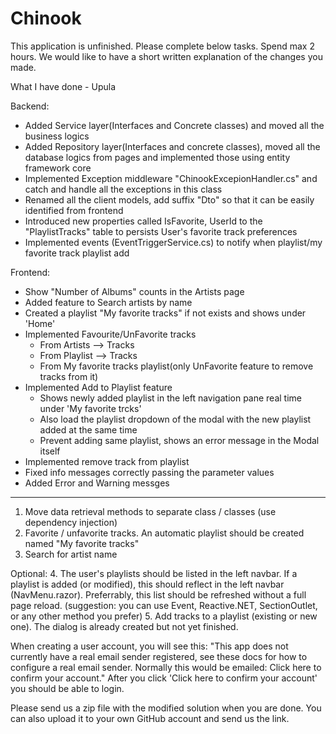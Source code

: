 # Chinook

This application is unfinished. Please complete below tasks. Spend max 2 hours.
We would like to have a short written explanation of the changes you made.

What I have done - Upula

Backend:

- Added Service layer(Interfaces and Concrete classes) and moved all the business logics
- Added Repository layer(Interfaces and concrete classes), moved all the database logics from pages and implemented those using entity framework core
- Implemented Exception middleware "ChinookExcepionHandler.cs" and catch and handle all the exceptions in this class
- Renamed all the client models, add suffix "<modelname>Dto" so that it can be easily identified from frontend
- Introduced new properties called IsFavorite, UserId to the "PlaylistTracks" table to persists User's favorite track preferences
- Implemented events (EventTriggerService.cs) to notify when playlist/my favorite track playlist add

Frontend:

- Show "Number of Albums" counts in the Artists page
- Added feature to Search artists by name
- Created a playlist "My favorite tracks" if not exists and shows under 'Home'
- Implemented Favourite/UnFavorite tracks 
	- From Artists --> Tracks
	- From Playlist --> Tracks
	- From My favorite tracks playlist(only UnFavorite feature to remove tracks from it)
- Implemented Add to Playlist feature
	- Shows newly added playlist in the left navigation pane real time under 'My favorite trcks'
	- Also load the playlist dropdown of the modal with the new playlist added at the same time
	- Prevent adding same playlist, shows an error message in the Modal itself
- Implemented remove track from playlist
- Fixed info messages correctly passing the parameter values
- Added Error and Warning messges

-----------------------------------------------------

1. Move data retrieval methods to separate class / classes (use dependency injection)
2. Favorite / unfavorite tracks. An automatic playlist should be created named "My favorite tracks"
3. Search for artist name

Optional:
4. The user's playlists should be listed in the left navbar. If a playlist is added (or modified), this should reflect in the left navbar (NavMenu.razor). Preferrably, this list should be refreshed without a full page reload. (suggestion: you can use Event, Reactive.NET, SectionOutlet, or any other method you prefer)
5. Add tracks to a playlist (existing or new one). The dialog is already created but not yet finished.

When creating a user account, you will see this:
"This app does not currently have a real email sender registered, see these docs for how to configure a real email sender. Normally this would be emailed: Click here to confirm your account."
After you click 'Click here to confirm your account' you should be able to login.

Please send us a zip file with the modified solution when you are done. You can also upload it to your own GitHub account and send us the link.


